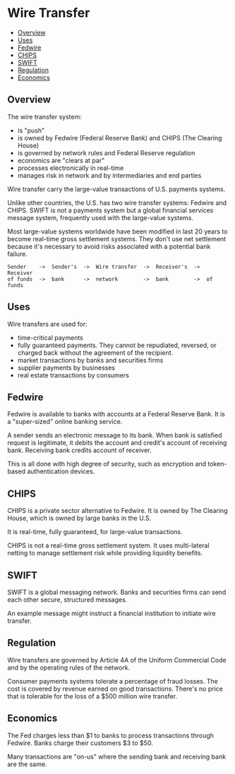 # Wire Transfer

* [Overview](#overview)
* [Uses](#uses)
* [Fedwire](#fedwire)
* [CHIPS](#chips)
* [SWIFT](#swift)
* [Regulation](#regulation)
* [Economics](#economics)

## Overview

The wire transfer system:

* is "push"
* is owned by Fedwire (Federal Reserve Bank) and CHIPS (The Clearing House)
* is governed by network rules and Federal Reserve regulation
* economics are "clears at par"
* processes electronically in real-time
* manages risk in network and by intermediaries and end parties

Wire transfer carry the large-value transactions of U.S. payments systems.

Unlike other countries, the U.S. has two wire transfer systems:
Fedwire and CHIPS. SWIFT is not a payments system
but a global financial services message system,
frequently used with the large-value systems.

Most large-value systems worldwide have been modified in last 20 years
to become real-time gross settlement systems.
They don't use net settlement because it's necessary to avoid risks
associated with a potential bank failure.

```
Sender    ->  Sender's  ->  Wire transfer  ->  Receiver's  ->  Receiver
of funds  ->  bank      ->  network        ->  bank        ->  of funds
```

## Uses

Wire transfers are used for:

* time-critical payments
* fully guaranteed payments. They cannot be repudiated, reversed, or charged
  back without the agreement of the recipient.
* market transactions by banks and securities firms
* supplier payments by businesses
* real estate transactions by consumers

## Fedwire

Fedwire is available to banks with accounts at a Federal Reserve Bank.
It is a "super-sized" online banking service.

A sender sends an electronic message to its bank.
When bank is satisfied request is legitimate,
it debits the account and credit's account of receiving bank.
Receiving bank credits account of receiver.

This is all done with high degree of security,
such as encryption and token-based authentication devices.

## CHIPS

CHIPS is a private sector alternative to Fedwire.
It is owned by The Clearing House, which is owned by large banks in the U.S.

It is real-time, fully guaranteed, for large-value transactions.

CHIPS is not a real-time gross settlement system.
It uses multi-lateral netting to manage settlement risk
while providing liquidity benefits.

## SWIFT

SWIFT is a global messaging network.
Banks and securities firms can send each other secure, structured messages.

An example message might instruct a financial institution to
initiate wire transfer.

## Regulation

Wire transfers are governed by Article 4A of the Uniform Commercial Code
and by the operating rules of the network.

Consumer payments systems tolerate a percentage of fraud losses.
The cost is covered by revenue earned on good transactions.
There's no price that is tolerable for the loss of a $500 million wire transfer.

## Economics

The Fed charges less than $1 to banks to process transactions through Fedwire.
Banks charge their customers $3 to $50.

Many transactions are "on-us"
where the sending bank and receiving bank are the same.

